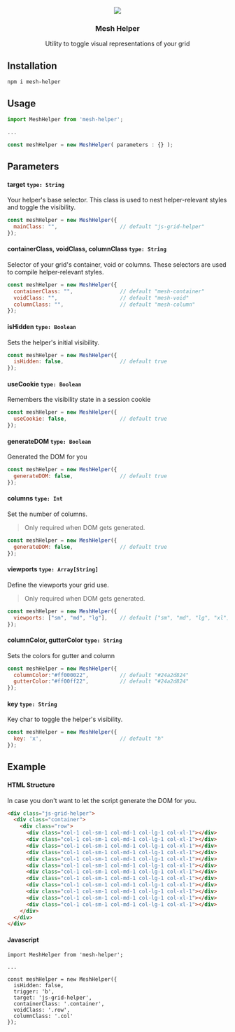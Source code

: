 <p align="center">
    <img src="https://raw.githubusercontent.com/SlimMarten/postcss-mesh/development/assets/img/logo.png" align="center">
    <h3 align="center">
        Mesh Helper
    </h3>
    <p align="center">
        Utility to toggle visual representations of your grid
    </p>
</p>

## Installation

```
npm i mesh-helper
```

## Usage


```js
import MeshHelper from 'mesh-helper';

...

const meshHelper = new MeshHelper( parameters : {} );
```

## Parameters

#### target `type: String`

Your helper's base selector. This class is used to nest helper-relevant styles and toggle the visibility.

```js
const meshHelper = new MeshHelper({
  mainClass: "",                    // default "js-grid-helper"
});
```

#### containerClass, voidClass, columnClass `type: String`

Selector of your grid's container, void or columns. These selectors are used to compile helper-relevant styles.

```js
const meshHelper = new MeshHelper({
  containerClass: "",               // default "mesh-container"
  voidClass: "",                    // default "mesh-void"
  columnClass: "",                  // default "mesh-column"
});
```

#### isHidden `type: Boolean`

Sets the helper's initial visibility.

```js
const meshHelper = new MeshHelper({
  isHidden: false,                  // default true
});
```

#### useCookie `type: Boolean`

Remembers the visibility state in a session cookie

```js
const meshHelper = new MeshHelper({
  useCookie: false,                 // default true
});
```

#### generateDOM `type: Boolean`

Generated the DOM for you

```js
const meshHelper = new MeshHelper({
  generateDOM: false,               // default true
});
```

#### columns `type: Int`

Set the number of columns.<br>
>Only required when DOM gets generated.

```js
const meshHelper = new MeshHelper({
  generateDOM: false,               // default true
});
```

#### viewports `type: Array[String]`

Define the viewports your grid use.<br>
>Only required when DOM gets generated.

```js
const meshHelper = new MeshHelper({
  viewports: ["sm", "md", "lg"],    // default ["sm", "md", "lg", "xl"]
});
```

#### columnColor, gutterColor `type: String`

Sets the colors for gutter and column

```js
const meshHelper = new MeshHelper({
  columnColor:"#ff000022",          // default "#24a2d824"
  gutterColor:"#ff00ff22",          // default "#24a2d824"
});
```

#### key `type: String`

Key char to toggle the helper's visibility.

```js
const meshHelper = new MeshHelper({
  key: 'x',                         // default "h"
});
```

## Example

#### HTML Structure
In case you don't want to let the script generate the DOM for you.

```HTML
<div class="js-grid-helper">
  <div class="container">
    <div class="row">
      <div class="col-1 col-sm-1 col-md-1 col-lg-1 col-xl-1"></div>
      <div class="col-1 col-sm-1 col-md-1 col-lg-1 col-xl-1"></div>
      <div class="col-1 col-sm-1 col-md-1 col-lg-1 col-xl-1"></div>
      <div class="col-1 col-sm-1 col-md-1 col-lg-1 col-xl-1"></div>
      <div class="col-1 col-sm-1 col-md-1 col-lg-1 col-xl-1"></div>
      <div class="col-1 col-sm-1 col-md-1 col-lg-1 col-xl-1"></div>
      <div class="col-1 col-sm-1 col-md-1 col-lg-1 col-xl-1"></div>
      <div class="col-1 col-sm-1 col-md-1 col-lg-1 col-xl-1"></div>
      <div class="col-1 col-sm-1 col-md-1 col-lg-1 col-xl-1"></div>
      <div class="col-1 col-sm-1 col-md-1 col-lg-1 col-xl-1"></div>
      <div class="col-1 col-sm-1 col-md-1 col-lg-1 col-xl-1"></div>
      <div class="col-1 col-sm-1 col-md-1 col-lg-1 col-xl-1"></div>
    </div>
  </div>
</div>
```

#### Javascript
```JS
import MeshHelper from 'mesh-helper';

...

const meshHelper = new MeshHelper({
  isHidden: false,
  trigger: 'b',
  target: 'js-grid-helper',
  containerClass: '.container',
  voidClass: '.row',
  columnClass: '.col'
});
```
